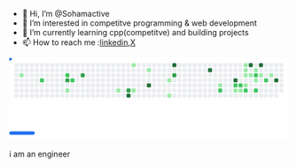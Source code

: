 - 👋 Hi, I’m @Sohamactive
- 👀 I’m interested in competitve programming & web development
- 🌱 I’m currently learning cpp(competitve) and building projects
- 📫 How to reach me :[linkedin](https://www.linkedin.com/in/sohamactive/),[X](https://x.com/Sohamactive)

<picture>
  <source
    media="(prefers-color-scheme: dark)"
    srcset="images/breakout-dark.svg"
  />
  <source
    media="(prefers-color-scheme: dark)"
    srcset="images/breakout-light.svg"
  />
  <img alt="Breakout Game" src="images/breakout-light.svg" />
</picture>

<!---
Sohamactive/Sohamactive is a ✨ special ✨ repository because its `README.md` (this file) appears on your GitHub profile.
You can click the Preview link to take a look at your changes.
-->
i am an engineer

